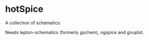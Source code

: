 # hotSpice

A collection of schematics.

Needs lepton-schematics (formerly gschem), ngspice and gnuplot.

